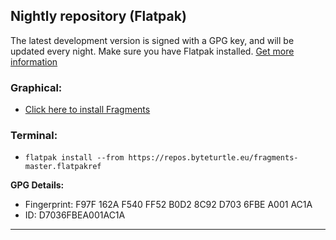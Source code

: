 ## Nightly repository (Flatpak)
The latest development version is signed with a GPG key, and will be updated every night. Make sure you have Flatpak installed. [Get more information](http://flatpak.org/getting.html)
### Graphical:
* [Click here to install Fragments](https://repos.byteturtle.eu/fragments-master.flatpakref)
### Terminal: 
* ``flatpak install --from https://repos.byteturtle.eu/fragments-master.flatpakref``

**GPG Details:**
* Fingerprint:  F97F 162A F540 FF52 B0D2 8C92 D703 6FBE A001 AC1A
* ID: D7036FBEA001AC1A
___
